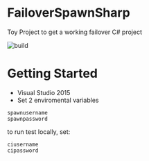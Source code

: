 # FailoverSpawnSharp
Toy Project to get a working failover C# project

![build](http://nuc.kikitux.net:8081/app/rest/builds/buildType:(id:FailoverSpawnSharp_Build)/statusIcon)

# Getting Started

- Visual Studio 2015
- Set 2 enviromental variables

```
spawnusername
spawnpassword
```

to run test locally, set:
```
ciusername
cipassword
```
